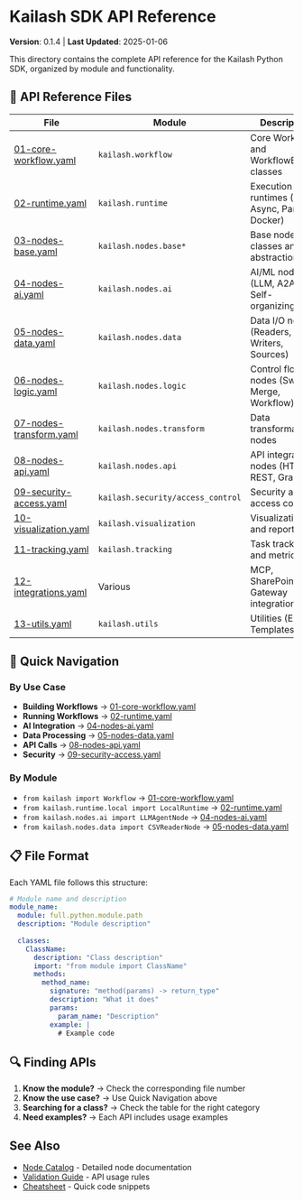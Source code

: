 # Kailash SDK API Reference

**Version**: 0.1.4 | **Last Updated**: 2025-01-06

This directory contains the complete API reference for the Kailash Python SDK, organized by module and functionality.

## 📁 API Reference Files

| File | Module | Description |
|------|---------|-------------|
| [01-core-workflow.yaml](01-core-workflow.yaml) | `kailash.workflow` | Core Workflow and WorkflowBuilder classes |
| [02-runtime.yaml](02-runtime.yaml) | `kailash.runtime` | Execution runtimes (Local, Async, Parallel, Docker) |
| [03-nodes-base.yaml](03-nodes-base.yaml) | `kailash.nodes.base*` | Base node classes and abstractions |
| [04-nodes-ai.yaml](04-nodes-ai.yaml) | `kailash.nodes.ai` | AI/ML nodes (LLM, A2A, Self-organizing) |
| [05-nodes-data.yaml](05-nodes-data.yaml) | `kailash.nodes.data` | Data I/O nodes (Readers, Writers, Sources) |
| [06-nodes-logic.yaml](06-nodes-logic.yaml) | `kailash.nodes.logic` | Control flow nodes (Switch, Merge, Workflow) |
| [07-nodes-transform.yaml](07-nodes-transform.yaml) | `kailash.nodes.transform` | Data transformation nodes |
| [08-nodes-api.yaml](08-nodes-api.yaml) | `kailash.nodes.api` | API integration nodes (HTTP, REST, GraphQL) |
| [09-security-access.yaml](09-security-access.yaml) | `kailash.security/access_control` | Security and access control |
| [10-visualization.yaml](10-visualization.yaml) | `kailash.visualization` | Visualization and reporting |
| [11-tracking.yaml](11-tracking.yaml) | `kailash.tracking` | Task tracking and metrics |
| [12-integrations.yaml](12-integrations.yaml) | Various | MCP, SharePoint, API Gateway integrations |
| [13-utils.yaml](13-utils.yaml) | `kailash.utils` | Utilities (Export, Templates) |

## 🚀 Quick Navigation

### By Use Case
- **Building Workflows** → [01-core-workflow.yaml](01-core-workflow.yaml)
- **Running Workflows** → [02-runtime.yaml](02-runtime.yaml)
- **AI Integration** → [04-nodes-ai.yaml](04-nodes-ai.yaml)
- **Data Processing** → [05-nodes-data.yaml](05-nodes-data.yaml)
- **API Calls** → [08-nodes-api.yaml](08-nodes-api.yaml)
- **Security** → [09-security-access.yaml](09-security-access.yaml)

### By Module
- `from kailash import Workflow` → [01-core-workflow.yaml](01-core-workflow.yaml)
- `from kailash.runtime.local import LocalRuntime` → [02-runtime.yaml](02-runtime.yaml)
- `from kailash.nodes.ai import LLMAgentNode` → [04-nodes-ai.yaml](04-nodes-ai.yaml)
- `from kailash.nodes.data import CSVReaderNode` → [05-nodes-data.yaml](05-nodes-data.yaml)

## 📋 File Format

Each YAML file follows this structure:

```yaml
# Module name and description
module_name:
  module: full.python.module.path
  description: "Module description"
  
  classes:
    ClassName:
      description: "Class description"
      import: "from module import ClassName"
      methods:
        method_name:
          signature: "method(params) -> return_type"
          description: "What it does"
          params:
            param_name: "Description"
          example: |
            # Example code
```

## 🔍 Finding APIs

1. **Know the module?** → Check the corresponding file number
2. **Know the use case?** → Use Quick Navigation above
3. **Searching for a class?** → Check the table for the right category
4. **Need examples?** → Each API includes usage examples

## See Also
- [Node Catalog](../nodes/README.md) - Detailed node documentation
- [Validation Guide](../validation/validation-guide.md) - API usage rules
- [Cheatsheet](../cheatsheet/README.md) - Quick code snippets